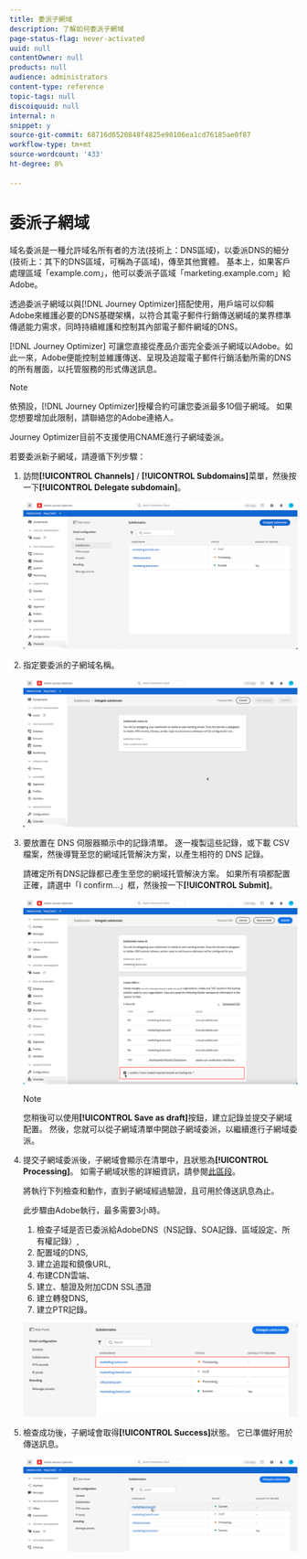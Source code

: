 ```yaml
---
title: 委派子網域
description: 了解如何委派子網域
page-status-flag: never-activated
uuid: null
contentOwner: null
products: null
audience: administrators
content-type: reference
topic-tags: null
discoiquuid: null
internal: n
snippet: y
source-git-commit: 68716d6520848f4825e90106ea1cd76185ae0f87
workflow-type: tm+mt
source-wordcount: '433'
ht-degree: 8%

---
```



# 委派子網域

域名委派是一種允許域名所有者的方法(技術上：DNS區域)，以委派DNS的細分(技術上：其下的DNS區域，可稱為子區域)，傳至其他實體。 基本上，如果客戶處理區域「example.com」，他可以委派子區域「marketing.example.com」給Adobe。

透過委派子網域以與[!DNL Journey Optimizer]搭配使用，用戶端可以仰賴Adobe來維護必要的DNS基礎架構，以符合其電子郵件行銷傳送網域的業界標準傳遞能力需求，同時持續維護和控制其內部電子郵件網域的DNS。

[!DNL Journey Optimizer] 可讓您直接從產品介面完全委派子網域以Adobe。如此一來，Adobe便能控制並維護傳送、呈現及追蹤電子郵件行銷活動所需的DNS的所有層面，以托管服務的形式傳送訊息。

>[!NOTE]
>
>依預設，[!DNL Journey Optimizer]授權合約可讓您委派最多10個子網域。 如果您想要增加此限制，請聯絡您的Adobe連絡人。
>
>Journey Optimizer目前不支援使用CNAME進行子網域委派。

若要委派新子網域，請遵循下列步驟：

1. 訪問&#x200B;**[!UICONTROL Channels]** / **[!UICONTROL Subdomains]**&#x200B;菜單，然後按一下&#x200B;**[!UICONTROL Delegate subdomain]**。

   ![](../assets/subdomain-delegate.png)

1. 指定要委派的子網域名稱。

   ![](../assets/subdomain-name.png)

1. 要放置在 DNS 伺服器顯示中的記錄清單。 逐一複製這些記錄，或下載 CSV 檔案，然後導覽至您的網域託管解決方案，以產生相符的 DNS 記錄。

   請確定所有DNS記錄都已產生至您的網域托管解決方案。 如果所有項都配置正確，請選中「I confirm...」框，然後按一下&#x200B;**[!UICONTROL Submit]**。

   ![](../assets/subdomain-submit.png)

   >[!NOTE]
   >
   >您稍後可以使用&#x200B;**[!UICONTROL Save as draft]**&#x200B;按鈕，建立記錄並提交子網域配置。 然後，您就可以從子網域清單中開啟子網域委派，以繼續進行子網域委派。

1. 提交子網域委派後，子網域會顯示在清單中，且狀態為&#x200B;**[!UICONTROL Processing]**。 如需子網域狀態的詳細資訊，請參閱[此區段](access-subdomains.md)。

   將執行下列檢查和動作，直到子網域經過驗證，且可用於傳送訊息為止。

   此步驟由Adobe執行，最多需要3小時。

   1. 檢查子域是否已委派給AdobeDNS（NS記錄、SOA記錄、區域設定、所有權記錄）,
   1. 配置域的DNS,
   1. 建立追蹤和鏡像URL,
   1. 布建CDN雲端、
   1. 建立、驗證及附加CDN SSL憑證
   1. 建立轉發DNS,
   1. 建立PTR記錄。

   ![](../assets/subdomain-processing.png)

1. 檢查成功後，子網域會取得&#x200B;**[!UICONTROL Success]**&#x200B;狀態。 它已準備好用於傳送訊息。

   <!-- later on, users will be notified in Pulse -->

   ![](../assets/subdomain-notification.png)


